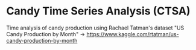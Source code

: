 # Candy Time Series Analysis (CTSA)
Time analysis of candy production using Rachael Tatman's dataset "US Candy Production by Month"
-> https://www.kaggle.com/rtatman/us-candy-production-by-month 
